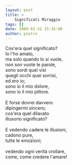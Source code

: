 ```yaml
---
layout: post
title: >
    Significati Miraggio
tags: []
date: 2009-01-31 15:35:00
author: pietro
---
```

Cos'era quel significato?<br/>Io l'ho amato,<br/>ma solo quando lo si vuole,<br/>non son vuote le parole,<br/>sono sordi quei visi<br/>quegli occhi quei sorrisi,<br/>ed ero io;<br/>sono io il mio dolore,<br/>sono io il mio pittore.<br/><br/>E forse dovrei davvero<br/>dipingermi sincero;<br/>cos'era quel dilavato<br/>illusorio significato?<br/><br/>E vedendo cadere le illusioni,<br/>cadono pure,<br/>tutte le emozioni;<br/><br/>vedendo ogni verità crollare,<br/>come, come credere l'amare!
